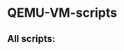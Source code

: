 # QEMU-VM-scripts

## All scripts:



<!--
anything inside here isn't visible.
put your script in here under the category using the following template:

1) ### OS name
  how to download:
  
  how to run:
-->
